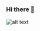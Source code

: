 ### Hi there 👋

![alt text]([http://url/to/img.png](https://www.dreamstime.com/halloween-dracula-girl-anime-wallpaper-dark-playful-vampire-aesthetic-get-halloween-spirit-captivating-dracula-image288167751)https://www.dreamstime.com/halloween-dracula-girl-anime-wallpaper-dark-playful-vampire-aesthetic-get-halloween-spirit-captivating-dracula-image288167751)
